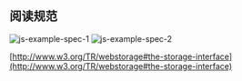 ## 阅读规范

![js-example-spec-1](image/js-example-spec-1.png)
![js-example-spec-2](image/js-example-spec-2.png)

[http://www.w3.org/TR/webstorage#the-storage-interface](http://www.w3.org/TR/webstorage#the-storage-interface)
